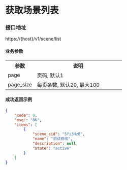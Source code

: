 # 获取场景列表

### 接口地址

https://{host}/v1/scene/list

#### 业务参数
<table width="100%">
    <tr>
      <th width="25%">参数</th>
      <th>说明</th>
    </tr>
    <tr>
      <td>page</td>
      <td>页码, 默认1</td>
    </tr>
    <tr>
      <td>page_size</td>
      <td>每页条数, 默认20, 最大100</td>
    </tr>
</table>

#### 成功返回示例

```json
{
    "code": 0,
    "msg": "OK",
    "items": [
        {
            "scene_sid": "5fi3HzB",
            "name": "测试修改",
            "description": null,
            "state": "active"
        }
    ]
}
```
